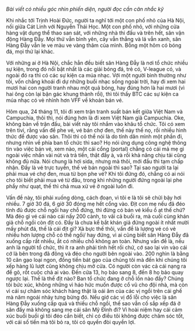 _Bài viết có nhiều góc nhìn phiến diện, người đọc cần cân nhắc kỹ_

Khi nhắc tới Trịnh Hoài Đức, người ta nghĩ tới một con phố nhỏ của Hà Nội, nối giữa Cát Linh với Nguyễn Thái Học. Một con phố nhỏ, với những cửa hàng vật dụng thể thao san sát, với những nhà thi đấu và trên hết, sân vận động Hàng Đẫy. Mọi thứ vẫn bình yên, cây vẫn thẳng và lá vẫn xanh, sân Hàng Đẫy vẫn le ve màu ve vàng thâm của mình. Bỗng một hôm có bóng đá, mọi thứ lại khác.

Với những ai ở Hà Nội, chắc hẳn đều biết sân Hàng Đẫy là nơi tổ chức nhiều sự kiện, trong đó nổi bật nhất là các giải bóng đá, trẻ có, V-league có, và ngoài đó ra thì có các sự kiện ca múa nhạc. Với một người bình thường như tôi, vốn chẳng khoái đi dự những buổi nhạc sống ngoài trời, hay đi xem hai mươi hai con người tranh nhau một quả bóng, hay đúng hơn là hai mươi (vì hai ông còn lại bận gác khung thành rồi), thì tôi thấy BTC các sự kiện ca múa nhạc có vẻ nhỉnh hơn VFF về khoản bán vé.

Hôm qua, 24 tháng 11, tôi đi xem trận tranh suất bán kết giữa Việt Nam và Campuchia, thôi thì, nói đúng hơn là đi xem Việt Nam giã Campuchia. Oke, không bàn về trận đấu, bài viết này tôi nhắm vào khâu tổ chức. Tôi có xem trên tivi, rằng vấn đề phe vé, vé bán chợ đen, thế này thế nọ, rồi nhiều hình thức để được vào sân. Thôi thì có thể nói là do tính dân mình một phần đi, nhưng nhìn về phía ban tổ chức thì sao? Họ nói ứng dụng công nghệ thông tin vào việc bán vé, xem nào, một cái cổng (portal) chẳng có cái mả mẹ gì ngoài việc nhấn vài nút và trả tiền, thật đấy à, và rồi khả năng chịu tải cũng không đủ nữa. Nói chung là hơi sida, nhưng mà thôi, mới đầu thì tạm chấp nhận. Đấy là vé trực tuyến, thế vé bán ngoài thì sao? Tại sao người ta lại phải mua vé chợ đen, mua từ bọn phe vé? Khi tôi đứng đó, chẳng có ai nói cho tôi biết phải mua vé từ đâu, trong khi những người đứng ngoài lại phe phẩy như quạt, thế thì chả mua xừ vé ở ngoài luôn đi.

Vấn đề này, tôi phải xuống dòng, cách đoạn, vì tôi e là tôi sẽ chửi bậy hơi nhiều. 7 giờ 30 đá, 6 giờ 30 đóng mẹ hết cổng vào. Địt con mẹ nếu đã đéo tính đủ được chỗ ngồi hay chỗ đứng, thì đừng có bán vé kiểu ổ ạt thế chứ? Mà đéo gì vé cái nào cái nấy 200 cành, to vãi cả buồi ra, mà cuối cùng khán giả chỗ ngồi còn địt có. Đấy là chưa kể bắt khán giả đứng ngoài ít nhất mười mấy phút đá, thế là cái địt gì? Xả bực thế thôi, vấn đề là lượng vé có vẻ nhiều hơn lượng chỗ có thể ngồi/ hay đứng, vì ai cũng biết sân Hàng Đẫy đã xuống cấp rất nhiều, ắt có nhiều chỗ không an toàn. Nhưng vấn đề là, nếu anh là người tổ chức, thì ít ra anh phải tính hết rồi chứ, cớ sao lại vin vào cái cớ là bên trong đã đông và đéo cho người bên ngoài vào. 200 nghìn là bằng 10 cân gạo loại ngon, đồng tiền bát gạo của chúng tôi mà đến khi chúng tôi xếp hàng lũ lượt cũng không chịu mở cửa. Có người còn vác cả cái nạng ra để gõ, rốt cuộc chả ai vào. Đến cửa 13, họ bảo sang 8, đến 8 họ bảo quay ngược lại. Thế là thế địt nào? Ban tổ chức đang ở chỗ lồn nào đấy? Chúng tôi bức xúc, không những vì háo hức muốn được cổ vũ cho đội nhà, mà còn vì cái sự chăm sóc khách hàng thật là oái ăm của các vị ngồi trên cái ghế mà năm ngoái nhảy tưng bừng đó. Nếu giớ các vị đổ lỗi cho việc là sân Hàng Đẫy xuống cấp quá và thiếu chỗ ngồi, thế sao vẫn cố sắp xếp đá ở sân đấy mà không sang mẹ cái sân Mỹ Đình đi? Vì hoài niệm hay cái cảm xúc buồi buồi gì tôi đéo cần biết, chỉ có điều tôi không được chăm sóc tốt, với cái số tiền mà tôi bỏ ra, tôi có quyền đòi quyền lợi.